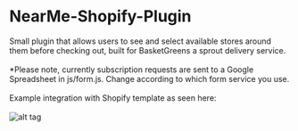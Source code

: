 # NearMe-Shopify-Plugin
Small plugin that allows users to see and select available stores around them before checking out, built for BasketGreens a sprout delivery service. <br/><br/>
*Please note, currently subscription requests are sent to a Google Spreadsheet in js/form.js. Change according to which form service you use.<br/><br/>
Example integration with Shopify template as seen here:
<br/>
<br/>
![alt tag](http://www.studio2394.com/portfolio/ProductPage-BasketGreens.jpg "Shopify Map Plugin")
